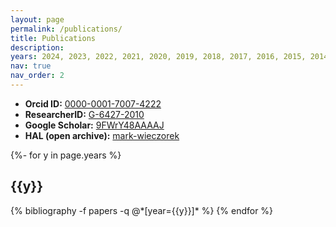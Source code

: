 ```yaml
---
layout: page
permalink: /publications/
title: Publications
description:
years: 2024, 2023, 2022, 2021, 2020, 2019, 2018, 2017, 2016, 2015, 2014, 2013, 2012, 2011, 2010, 2009, 2008, 2007, 2006, 2005, 2004, 2002, 2001, 2000, 1999, 1998, 1997]
nav: true
nav_order: 2
---
```

<!-- _pages/publications.md -->
* **Orcid ID:** [0000-0001-7007-4222](https://orcid.org/0000-0001-7007-4222)
* **ResearcherID:** [G-6427-2010](https://www.webofscience.com/wos/author/rid/G-6427-2010)
* **Google Scholar:** [9FWrY48AAAAJ](https://scholar.google.com/citations?user=9FWrY48AAAAJ)
* **HAL (open archive):** [mark-wieczorek](https://cv.archives-ouvertes.fr/mark-wieczorek)

<div class="publications">

{%- for y in page.years %}
  <h2 class="year">{{y}}</h2>
  {% bibliography -f papers -q @*[year={{y}}]* %}
{% endfor %}

</div>
